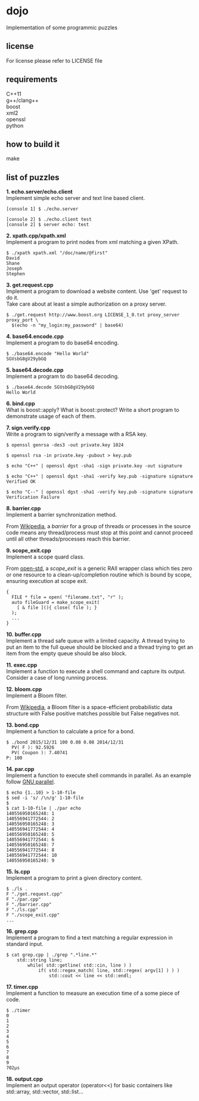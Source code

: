 # dojo  
Implementation of some programmic puzzles  

## license  
For license please refer to LICENSE file  

## requirements  
C++11  
g++/clang++  
boost  
xml2  
openssl  
python  

## how to build it  
make  

## list of puzzles  

**1. echo.server/echo.client**  
Implement simple echo server and text line based client.  
```{r, engine='bash'}
[console 1] $ ./echo.server  

[console 2] $ ./echo.client test  
[console 2] $ server echo: test  
```

**2. xpath.cpp/xpath.xml**  
Implement a program to print nodes from xml matching a given XPath.  
```{r, engine='bash'}
$ ./xpath xpath.xml "/doc/name/@first"  
David  
Shane  
Joseph  
Stephen  
```

**3. get.request.cpp**  
Implement a program to download a website content. Use 'get' request to do it.  
Take care about at least a simple authorization on a proxy server.  
```{r, engine='bash'}
$ ./get.request http://www.boost.org LICENSE_1_0.txt proxy_server proxy_port \
  $(echo -n "my_login:my_password" | base64)  
```

**4. base64.encode.cpp**  
Implement a program to do base64 encoding.  
```{r, engine='bash'}
$ ./base64.encode "Hello World"  
SGVsbG8gV29ybGQ  
```

**5. base64.decode.cpp**  
Implement a program to do base64 decoding.  
```{r, engine='bash'}
$ ./base64.decode SGVsbG8gV29ybGQ  
Hello World  
```

**6. bind.cpp**  
What is boost::apply? What is boost::protect? Write a short program to demonstrate usage of each of them.  
  
**7. sign.verify.cpp**  
Write a program to sign/verify a message with a RSA key.  

```{r, engine='bash'}
$ openssl genrsa -des3 -out private.key 1024  
  
$ openssl rsa -in private.key -pubout > key.pub  
  
$ echo "C++" | openssl dgst -sha1 -sign private.key -out signature  
  
$ echo "C++" | openssl dgst -sha1 -verify key.pub -signature signature   
Verified OK  
  
$ echo "C--" | openssl dgst -sha1 -verify key.pub -signature signature   
Verification Failure  
```
  
**8. barrier.cpp**  
Implement a barrier synchronization method.  
  
From [Wikipedia](https://en.wikipedia.org/wiki/Barrier_(computer_science)), a *barrier* for a group of threads or processes in the source code means any thread/process must stop at this point and cannot proceed until all other threads/processes reach this barrier.  
  
**9. scope_exit.cpp**  
Implement a scope quard class.  
  
From [open-std](http://www.open-std.org/jtc1/sc22/wg21/docs/papers/2014/n4189.pdf), a *scope_exit* is a generic RAII wrapper class which ties zero or one resource to a clean-up/completion routine which is bound by scope, ensuring execution at scope exit.  
  
```{r, engine='cpp'}  
{  
  FILE * file = open( "filename.txt", "r" );  
  auto fileGuard = make_scope_exit(  
    [ & file ](){ close( file ); }  
  );
  ...  
}  
```
  
**10. buffer.cpp**  
Implement a thread safe queue with a limited capacity. A thread trying to put an item to the full queue should be blocked and a thread trying to get an item from the empty queue should be also block.  
  
**11. exec.cpp**  
Implement a function to execute a shell command and capture its output. Consider a case of long running process.  
  
**12. bloom.cpp**  
Implement a Bloom filter.  
  
From [Wikipedia](https://en.wikipedia.org/wiki/Bloom_filter), a Bloom filter is a space-efficient probabilistic data structure with False positive matches possible but False negatives not.  
  
**13. bond.cpp**  
Implement a function to calculate a price for a bond.  
  
```{r, engine='bash'}
$ ./bond 2015/12/31 100 0.08 0.08 2014/12/31
  PV( F ): 92.5926
  PV( Coupon ): 7.40741
P: 100
```  
  
  **14. par.cpp**  
Implement a function to execute shell commands in parallel. As an example follow [GNU parallel](http://www.gnu.org/software/parallel/).  
  
```{r, engine='bash'}
$ echo {1..10} > 1-10-file
$ sed -i 's/ /\n/g' 1-10-file
$
$ cat 1-10-file | ./par echo
140556950165248: 1
140556941772544: 2
140556950165248: 3
140556941772544: 4
140556950165248: 5
140556941772544: 6
140556950165248: 7
140556941772544: 8
140556941772544: 10
140556950165248: 9
```  
  
**15. ls.cpp**  
Implement a program to print a given directory content.  
  
```{r, engine='bash'}
$ ./ls .
F "./get.request.cpp"
F "./par.cpp"
F "./barrier.cpp"
F "./ls.cpp"
F "./scope_exit.cpp"
...
```  
  
**16. grep.cpp**  
Implement a program to find a text matching a regular expression in standard input.  
  
```{r, engine='bash'}
$ cat grep.cpp | ./grep ".*line.*"
    std::string line;
        while( std::getline( std::cin, line ) )
            if( std::regex_match( line, std::regex( argv[1] ) ) )
                std::cout << line << std::endl;
```
  
**17. timer.cpp**  
Implement a function to measure an execution time of a some piece of code.  
   
```{r, engine='bash'}
$ ./timer 
0
1
2
3
4
5
6
7
8
9
702µs
```

**18. output.cpp**  
Implement an output operator (operator<<) for basic containers like std::array, std::vector, std::list...  
  
